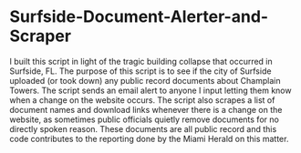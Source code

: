# Surfside-Document-Alerter-and-Scraper
I built this script in light of the tragic building collapse that occurred in Surfside, FL. The purpose of this script is to see if the city of Surfside uploaded (or took down) any public record documents about Champlain Towers. The script sends an email alert to anyone I input letting them know when a change on the website occurs. The script also scrapes a list of document names and download links whenever there is a change on the website, as sometimes public officials quietly remove documents for no directly spoken reason. These documents are all public record and this code contributes to the reporting done by the Miami Herald on this matter.
